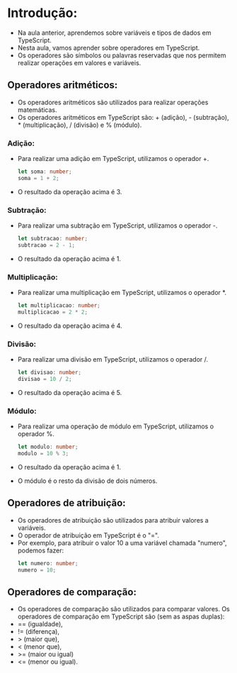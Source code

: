 # Introdução:

- Na aula anterior, aprendemos sobre variáveis e tipos de dados em TypeScript.
- Nesta aula, vamos aprender sobre operadores em TypeScript.
- Os operadores são símbolos ou palavras reservadas que nos permitem realizar operações em valores e variáveis.

## Operadores aritméticos:

- Os operadores aritméticos são utilizados para realizar operações matemáticas.
- Os operadores aritméticos em TypeScript são: + (adição), - (subtração), * (multiplicação), / (divisão) e % (módulo).

### Adição:

- Para realizar uma adição em TypeScript, utilizamos o operador +.
  
    ```typescript
    let soma: number;
    soma = 1 + 2;
    ```
- O resultado da operação acima é 3.


### Subtração:

- Para realizar uma subtração em TypeScript, utilizamos o operador -.
  
    ```typescript
    let subtracao: number;
    subtracao = 2 - 1;
    ```
- O resultado da operação acima é 1.

### Multiplicação:

- Para realizar uma multiplicação em TypeScript, utilizamos o operador *.
  
    ```typescript
    let multiplicacao: number;
    multiplicacao = 2 * 2;
    ```

- O resultado da operação acima é 4.

### Divisão:

- Para realizar uma divisão em TypeScript, utilizamos o operador /.
  
    ```typescript
    let divisao: number;
    divisao = 10 / 2;
    ```
- O resultado da operação acima é 5.

### Módulo:

- Para realizar uma operação de módulo em TypeScript, utilizamos o operador %.
  
    ```typescript
    let modulo: number;
    modulo = 10 % 3;
    ```
- O resultado da operação acima é 1.
- O módulo é o resto da divisão de dois números.

## Operadores de atribuição:

- Os operadores de atribuição são utilizados para atribuir valores a variáveis.
- O operador de atribuição em TypeScript é o "=".
- Por exemplo, para atribuir o valor 10 a uma variável chamada "numero", podemos fazer:
    ```typescript
    let numero: number;
    numero = 10;
    ```

## Operadores de comparação:

- Os operadores de comparação são utilizados para comparar valores.
Os operadores de comparação em TypeScript são (sem as aspas duplas): 
- == (igualdade), 
- != (diferença), 
- \> (maior que),
- < (menor que),
- \>= (maior ou igual)
- <= (menor ou igual).